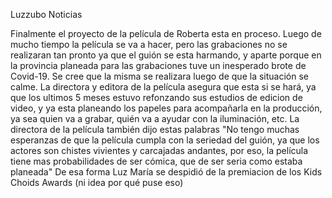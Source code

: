 Luzzubo Noticias

Finalmente el proyecto de la película de Roberta esta en proceso. Luego de mucho tiempo la película se va a hacer, pero las grabaciones no se realizaran tan
pronto ya que el guión se esta harmando, y aparte porque en la provincia planeada para las grabaciones tuve un inesperado brote de Covid-19. Se cree que la misma 
se realizara luego de que la situación se calme. La directora y editora de la película asegura que esta si se hará, ya que los ultimos 5 meses estuvo refonzando
sus estudios de edicion de video, y ya esta planeando los papeles para acompañarla en la producción, ya sea quien va a grabar, quién va a ayudar con la iluminación, 
etc. La directora de la película también dijo estas palabras "No tengo muchas esperanzas de que la película cumpla con la seriedad del guión, ya que los actores
son chistes vivientes y carcajadas andantes, por eso, la película tiene mas probabilidades de ser cómica, que de ser seria como estaba planeada" De esa forma Luz
María se despidió de la premiacion de los Kids Choids Awards (ni idea por qué puse eso)
